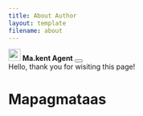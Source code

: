 ```yaml
---
title: About Author
layout: template
filename: about
--- 
```

<title>About Author</title>
<div class="toast position-fixed bottom-0 end-0 p-3" role="alert" aria-live="assertive" aria-atomic="true">
  <div class="toast-header">
    <img src="static/img/favicon_96x96.ico" class="rounded me-2" width="24" height="24" alt="">
    <strong class="me-auto">Ma.kent Agent</strong>
    <button type="button" class="btn-close" data-bs-dismiss="toast" aria-label="Close"></button>
  </div>
  <div class="toast-body">
    Hello, thank you for wisiting this page!
  </div>
</div>
<h1><b>Mapagmataas</b></h1>